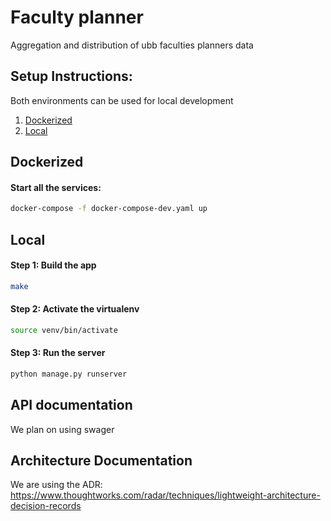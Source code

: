 # Faculty planner

Aggregation and distribution of ubb faculties planners data

## Setup Instructions:
Both environments can be used for local development

1. [Dockerized](#dockerized)
2. [Local](#local)

## Dockerized

#### Start all the services:
```bash
docker-compose -f docker-compose-dev.yaml up
```

## Local

#### Step 1: Build the app
```bash
make
```

#### Step 2: Activate the virtualenv
```bash
source venv/bin/activate
```

#### Step 3: Run the server

```bash
python manage.py runserver
```

## API documentation
We plan on using swager

## Architecture Documentation
We are using the ADR: https://www.thoughtworks.com/radar/techniques/lightweight-architecture-decision-records
